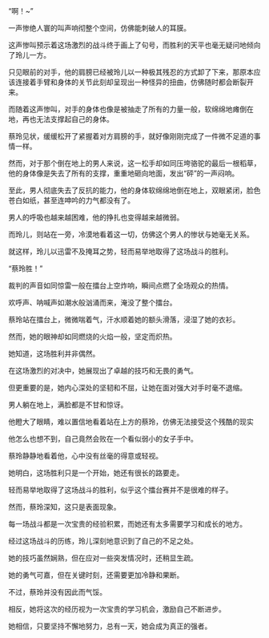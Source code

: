 “啊！~”

一声惨绝人寰的叫声响彻整个空间，仿佛能刺破人的耳膜。

这声惨叫预示着这场激烈的战斗终于画上了句号，而胜利的天平也毫无疑问地倾向了玲儿一方。

只见眼前的对手，他的肩膀已经被玲儿以一种极其残忍的方式卸了下来，那原本应该连接着手臂和身体的关节此刻却呈现出一种怪异的扭曲，仿佛随时都会断裂开来。

而随着这声惨叫，对手的身体也像是被抽走了所有的力量一般，软绵绵地瘫倒在地，再也无法支撑起自己的身体。

蔡玲见状，缓缓松开了紧握着对方肩膀的手，就好像刚刚完成了一件微不足道的事情一样。

然而，对于那个倒在地上的男人来说，这一松手却如同压垮骆驼的最后一根稻草，他的身体像是失去了所有的支撑，重重地砸向地面，发出“砰”的一声闷响。

至此，男人彻底失去了反抗的能力，他的身体软绵绵地倒在地上，双眼紧闭，脸色苍白如纸，甚至连呻吟的力气都没有了。

男人的呼吸也越来越困难，他的挣扎也变得越来越微弱。

而玲儿，则站在一旁，冷漠地看着这一切，仿佛这个男人的惨状与她毫无关系。

就这样，玲儿以迅雷不及掩耳之势，轻而易举地取得了这场战斗的胜利。

“蔡玲胜！”

裁判的声音如同惊雷一般在擂台上空炸响，瞬间点燃了全场观众的热情。

欢呼声、呐喊声如潮水般汹涌而来，淹没了整个擂台。

蔡玲站在擂台上，微微喘着气，汗水顺着她的额头滑落，浸湿了她的衣衫。

然而，她的眼神却如同燃烧的火焰一般，坚定而炽热。

她知道，这场胜利并非偶然。

在这场激烈的对决中，她展现出了卓越的技巧和无畏的勇气。

但更重要的是，她内心深处的坚韧和不屈，让她在面对强大对手时毫不退缩。

男人躺在地上，满脸都是不甘和惊讶。

他瞪大了眼睛，难以置信地看着站在上方的蔡玲，仿佛无法接受这个残酷的现实

他怎么也想不到，自己竟然会败在一个看似弱小的女子手中。

蔡玲静静地看着他，心中没有丝毫的得意或轻视。

她明白，这场胜利只是一个开始，她还有很长的路要走。

轻而易举地取得了这场战斗的胜利，似乎这个擂台赛并不是很难的样子。

然而，蔡玲深知，这只是表面现象。

每一场战斗都是一次宝贵的经验积累，而她还有太多需要学习和成长的地方。

经过这场战斗的历练，玲儿深刻地意识到了自己的不足之处。

她的技巧虽然娴熟，但在应对一些突发情况时，还稍显生疏。

她的勇气可嘉，但在关键时刻，还需要更加冷静和果断。

不过，蔡玲并没有因此而气馁。

相反，她将这次的经历视为一次宝贵的学习机会，激励自己不断进步。

她相信，只要坚持不懈地努力，总有一天，她会成为真正的强者。

